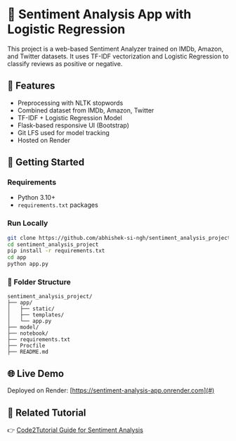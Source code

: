 # 💬 Sentiment Analysis App with Logistic Regression

This project is a web-based Sentiment Analyzer trained on IMDb, Amazon, and Twitter datasets. It uses TF-IDF vectorization and Logistic Regression to classify reviews as positive or negative.

## 📌 Features
- Preprocessing with NLTK stopwords
- Combined dataset from IMDb, Amazon, Twitter
- TF-IDF + Logistic Regression Model
- Flask-based responsive UI (Bootstrap)
- Git LFS used for model tracking
- Hosted on Render

## 🚀 Getting Started

### Requirements
- Python 3.10+
- `requirements.txt` packages

### Run Locally
```bash
git clone https://github.com/abhishek-si-ngh/sentiment_analysis_project.git
cd sentiment_analysis_project
pip install -r requirements.txt
cd app
python app.py
```

### 📂 Folder Structure
```
sentiment_analysis_project/
├── app/
│   ├── static/
│   ├── templates/
│   └── app.py
├── model/
├── notebook/
├── requirements.txt
├── Procfile
├── README.md
```

## 🌐 Live Demo
Deployed on Render: [https://sentiment-analysis-app.onrender.com](#)

## 📖 Related Tutorial
👉 [Code2Tutorial Guide for Sentiment Analysis](https://code2tutorial.com/tutorial/99c68415-6aef-4f82-80a4-13634ff22169/index.md)